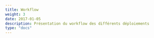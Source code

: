 ```yaml
---
title: Workflow
weight: 3
date: 2017-01-05
description: Présentation du workflow des différents déploiements
type: "docs"
---
```


